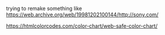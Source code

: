 trying to remake something like
https://web.archive.org/web/19981202100144/http://sony.com/

https://htmlcolorcodes.com/color-chart/web-safe-color-chart/
